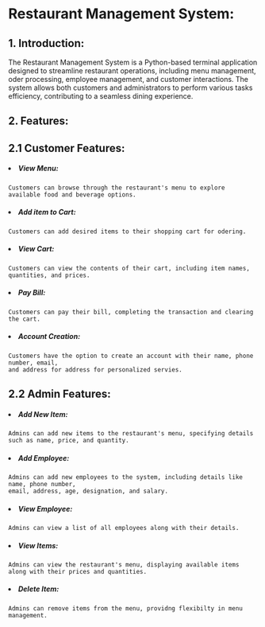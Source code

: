 # Restaurant Management System:

## 1. Introduction:
The Restaurant Management System is a Python-based terminal application designed to streamline restaurant operations, including menu management, oder processing, employee management, and customer interactions. The system allows both customers and administrators to perform various tasks efficiency, contributing to a seamless dining experience.

## 2. Features:

## 2.1 Customer Features:
##### <li>View Menu:</li> 
    Customers can browse through the restaurant's menu to explore available food and beverage options.
##### <li>Add item to Cart:</li>
    Customers can add desired items to their shopping cart for odering.
##### <li>View Cart:</li>
    Customers can view the contents of their cart, including item names, quantities, and prices.
##### <li>Pay Bill:</li>
    Customers can pay their bill, completing the transaction and clearing the cart.
##### <li>Account Creation:</li>
    Customers have the option to create an account with their name, phone number, email, 
    and address for address for personalized servies.

## 2.2 Admin Features:
##### <li>Add New Item:</li>
    Admins can add new items to the restaurant's menu, specifying details such as name, price, and quantity.
##### <li>Add Employee:</li>
    Admins can add new employees to the system, including details like name, phone number, 
    email, address, age, designation, and salary.
##### <li>View Employee:</li>
    Admins can view a list of all employees along with their details.
##### <li>View Items:</li>
    Admins can view the restaurant's menu, displaying available items along with their prices and quantities.
##### <li>Delete Item:</li>
    Admins can remove items from the menu, providng flexibilty in menu management.
